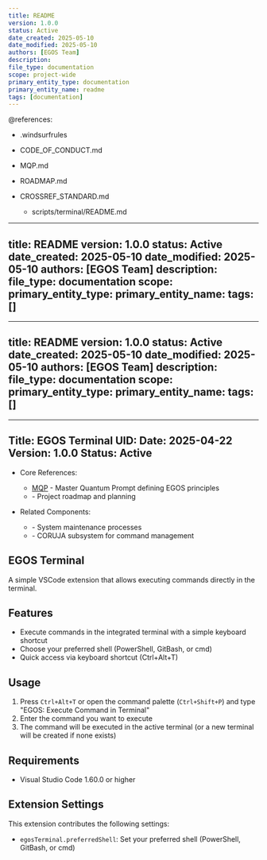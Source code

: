 ```yaml
---
title: README
version: 1.0.0
status: Active
date_created: 2025-05-10
date_modified: 2025-05-10
authors: [EGOS Team]
description: 
file_type: documentation
scope: project-wide
primary_entity_type: documentation
primary_entity_name: readme
tags: [documentation]
---
```


@references:
- .windsurfrules
- CODE_OF_CONDUCT.md
- MQP.md
- ROADMAP.md
- CROSSREF_STANDARD.md

  - scripts/terminal/README.md

---
title: README
version: 1.0.0
status: Active
date_created: 2025-05-10
date_modified: 2025-05-10
authors: [EGOS Team]
description: 
file_type: documentation
scope: 
primary_entity_type: 
primary_entity_name: 
tags: []
---

---
title: README
version: 1.0.0
status: Active
date_created: 2025-05-10
date_modified: 2025-05-10
authors: [EGOS Team]
description: 
file_type: documentation
scope: 
primary_entity_type: 
primary_entity_name: 
tags: []
---

---
Title: EGOS Terminal
UID: <!-- TO_BE_REPLACED -->
Date: 2025-04-22
Version: 1.0.0
Status: Active
---

- Core References:
  - [MQP](..\..\..\reference\MQP.md) - Master Quantum Prompt defining EGOS principles
  - <!-- TO_BE_REPLACED --> - Project roadmap and planning

- Related Components:
  - <!-- TO_BE_REPLACED --> - System maintenance processes
  - <!-- TO_BE_REPLACED --> - CORUJA subsystem for command management

## EGOS Terminal

A simple VSCode extension that allows executing commands directly in the terminal.

## Features

- Execute commands in the integrated terminal with a simple keyboard shortcut
- Choose your preferred shell (PowerShell, GitBash, or cmd)
- Quick access via keyboard shortcut (Ctrl+Alt+T)

## Usage

1. Press `Ctrl+Alt+T` or open the command palette (`Ctrl+Shift+P`) and type "EGOS: Execute Command in Terminal"
2. Enter the command you want to execute
3. The command will be executed in the active terminal (or a new terminal will be created if none exists)

## Requirements

- Visual Studio Code 1.60.0 or higher

## Extension Settings

This extension contributes the following settings:

- `egosTerminal.preferredShell`: Set your preferred shell (PowerShell, GitBash, or cmd)
 
 
 
